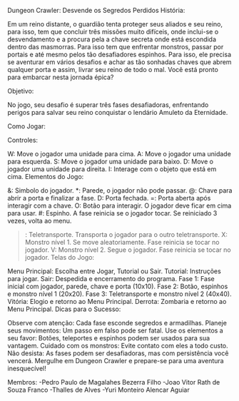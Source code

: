 Dungeon Crawler: Desvende os Segredos Perdidos
História:

Em um reino distante, o guardião tenta proteger seus aliados e seu reino, para isso, tem que concluir três missões muito difíceis, onde inclui-se o desvendamento e a procura pela a chave secreta onde está escondida dentro das masmorras. Para isso tem que enfrentar monstros, passar por portais e até mesmo pelos tão desafiadores espinhos. Para isso, ele precisa se aventurar em vários desafios e achar as tão sonhadas chaves que abrem qualquer porta e assim, livrar seu reino de todo o mal. Você está pronto para embarcar nesta jornada épica?

Objetivo:

No jogo, seu desafio é superar três fases desafiadoras, enfrentando perigos para salvar seu reino conquistar o lendário Amuleto da Eternidade.

Como Jogar:

Controles:

W: Move o jogador uma unidade para cima.
A: Move o jogador uma unidade para esquerda.
S: Move o jogador uma unidade para baixo.
D: Move o jogador uma unidade para direita.
I: Interage com o objeto que está em cima.
Elementos do Jogo:

&: Simbolo do jogador.
*: Parede, o jogador não pode passar.
@: Chave para abrir a porta e finalizar a fase.
D: Porta fechada.
=: Porta aberta após interagir com a chave.
O: Botão para interagir. O jogador deve ficar em cima para usar.
#: Espinho. A fase reinicia se o jogador tocar. Se reiniciado 3 vezes, volta ao menu.
>: Teletransporte. Transporta o jogador para o outro teletransporte.
X: Monstro nível 1. Se move aleatoriamente. Fase reinicia se tocar no jogador.
V: Monstro nível 2. Segue o jogador. Fase reinicia se tocar no jogador.
Telas do Jogo:

Menu Principal: Escolha entre Jogar, Tutorial ou Sair.
Tutorial: Instruções para jogar.
Sair: Despedida e encerramento do programa.
Fase 1: Fase inicial com jogador, parede, chave e porta (10x10).
Fase 2: Botão, espinhos e monstro nível 1 (20x20).
Fase 3: Teletransporte e monstro nível 2 (40x40).
Vitória: Elogio e retorno ao Menu Principal.
Derrota: Zombaria e retorno ao Menu Principal.
Dicas para o Sucesso:

Observe com atenção: Cada fase esconde segredos e armadilhas.
Planeje seus movimentos: Um passo em falso pode ser fatal.
Use os elementos a seu favor: Botões, teleportes e espinhos podem ser usados para sua vantagem.
Cuidado com os monstros: Evite contato com eles a todo custo.
Não desista: As fases podem ser desafiadoras, mas com persistência você vencerá.
Mergulhe em Dungeon Crawler e prepare-se para uma aventura inesquecível!

Membros:
-Pedro Paulo de Magalahes Bezerra Filho
-Joao Vitor Rath de Souza Franco
-Thalles de Alves
-Yuri Monteiro Alencar Aguiar
